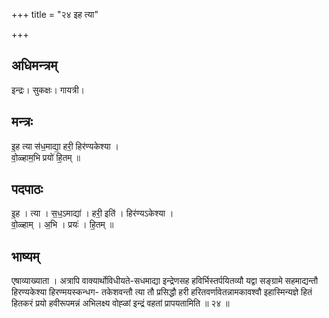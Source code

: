 +++
title = "२४ इह त्या"

+++
## अधिमन्त्रम्
इन्द्रः। सुकक्षः। गायत्री।

## मन्त्रः
इ॒ह त्या स॑ध॒माद्या॒ हरी॒ हिर॑ण्यकेश्या ।  
वो॒ळ्हाम॒भि प्रयो॑ हि॒तम् ॥

## पदपाठः
इ॒ह । त्या । स॒ध॒ऽमाद्या॑ । हरी॒ इति॑ । हिर॑ण्यऽकेश्या ।  
वो॒ळ्हाम् । अ॒भि । प्रयः॑ । हि॒तम् ॥

## भाष्यम्
एषाव्याख्याता । अत्रापि वाक्यार्थोविधीयते-सधमाद्या इन्द्रेणसह हविर्भिस्तर्पयितव्यौ यद्वा सङ्ग्रामे सहमाद्यन्तौ हिरण्यकेश्या हिरण्मयस्कन्धग- तकेशवन्तौ त्या तौ प्रसिद्धौ हरी हरितवर्णावेतन्नामकावश्वौ इहास्मिन्यज्ञे हितं हितकरं प्रयो हवीरूपमन्नं अभिलक्ष्य वोह्ळां इन्द्रं वहतां प्रापयतामिति ॥ २४ ॥